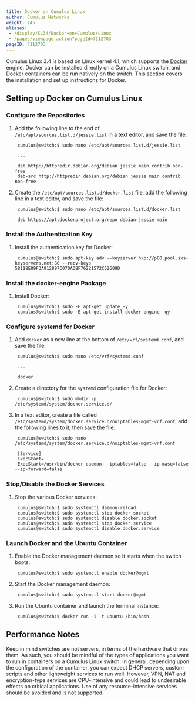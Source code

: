 ```yaml
---
title: Docker on Cumulus Linux
author: Cumulus Networks
weight: 245
aliases:
 - /display/CL34/Docker+on+Cumulus+Linux
 - /pages/viewpage.action?pageId=7112703
pageID: 7112703
---
```

Cumulus Linux 3.4 is based on Linux kernel 4.1, which supports the
[Docker](https://www.docker.com/) engine. Docker can be installed
directly on a Cumulus Linux switch, and Docker containers can be run
natively on the switch. This section covers the installation and set up
instructions for Docker.

## Setting up Docker on Cumulus Linux

### Configure the Repositories

1. Add the following line to the end of
   `/etc/apt/sources.list.d/jessie.list` in a text editor, and save the
   file:

        cumulus@switch:$ sudo nano /etc/apt/sources.list.d/jessie.list
         
        ...
         
        deb http://httpredir.debian.org/debian jessie main contrib non-free
        deb-src http://httpredir.debian.org/debian jessie main contrib non-free

2. Create the `/etc/apt/sources.list.d/docker.list` file, add the
    following line in a text editor, and save the file:

        cumulus@switch:$ sudo nano /etc/apt/sources.list.d/docker.list
         
        deb https://apt.dockerproject.org/repo debian-jessie main

### Install the Authentication Key

1. Install the authentication key for Docker:

        cumulus@switch:$ sudo apt-key adv --keyserver hkp://p80.pool.sks-keyservers.net:80 --recv-keys 58118E89F3A912897C070ADBF76221572C52609D

### Install the docker-engine Package

1. Install Docker:

        cumulus@switch:$ sudo -E apt-get update -y
        cumulus@switch:$ sudo -E apt-get install docker-engine -qy

### Configure systemd for Docker

1. Add `docker` as a new line at the bottom of `/etc/vrf/systemd.conf`,
   and save the file.

        cumulus@switch:$ sudo nano /etc/vrf/systemd.conf
         
        ...
         
        docker

2. Create a directory for the `systemd` configuration file for Docker:

        cumulus@switch:$ sudo mkdir -p /etc/systemd/system/docker.service.d/

3. In a text editor, create a file called
    `/etc/systemd/system/docker.service.d/noiptables-mgmt-vrf.conf`, add
    the following lines to it, then save the file:

        cumulus@switch:$ sudo nano /etc/systemd/system/docker.service.d/noiptables-mgmt-vrf.conf
         
        [Service]
        ExecStart=
        ExecStart=/usr/bin/docker daemon --iptables=false --ip-masq=false --ip-forward=false

### Stop/Disable the Docker Services

1. Stop the various Docker services:

        cumulus@switch:$ sudo systemctl daemon-reload
        cumulus@switch:$ sudo systemctl stop docker.socket
        cumulus@switch:$ sudo systemctl disable docker.socket
        cumulus@switch:$ sudo systemctl stop docker.service
        cumulus@switch:$ sudo systemctl disable docker.service

### Launch Docker and the Ubuntu Container

1. Enable the Docker management daemon so it starts when the switch
   boots:

        cumulus@switch:$ sudo systemctl enable docker@mgmt

2. Start the Docker management daemon:

        cumulus@switch:$ sudo systemctl start docker@mgmt

3. Run the Ubuntu container and launch the terminal instance:

        cumulus@switch:$ docker run -i -t ubuntu /bin/bash

## Performance Notes

Keep in mind switches are not servers, in terms of the hardware that
drives them. As such, you should be mindful of the types of applications
you want to run in containers on a Cumulus Linux switch. In general,
depending upon the configuration of the container, you can expect DHCP
servers, custom scripts and other lightweight services to run well.
However, VPN, NAT and encryption-type services are CPU-intensive and
could lead to undesirable effects on critical applications. Use of any
resource-intensive services should be avoided and is not supported.
